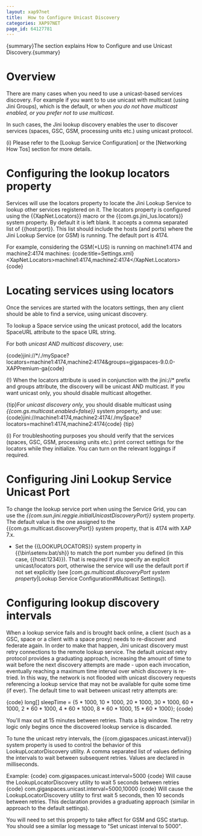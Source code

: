 ```yaml
---
layout: xap97net
title:  How to Configure Unicast Discovery
categories: XAP97NET
page_id: 64127781
---
```


{summary}The section explains How to Configure and use Unicast Discovery.{summary}

# Overview

There are many cases when you need to use a unicast-based services discovery. For example if you want to to use unicast with multicast (using Jini Groups), which is the default, or when *you do not have multicast enabled, or you prefer not to use multicast*.

In such cases, the Jini lookup discovery enables the user to discover services (spaces, GSC, GSM, processing units etc.) using unicast protocol.

(i) Please refer to the [Lookup Service Configuration] or the [Networking How Tos] section for more details.

# Configuring the lookup locators property

Services will use the locators property to locate the Jini Lookup Service to lookup other services registered on it. The locators property is configured using the {{XapNet.Locators}} macro or the {{com.gs.jini_lus.locators}} system property. By default it is left blank. It accepts a comma separated list of {{host:port}}. This list should include the hosts (and ports) where the Jini Lookup Service (or GSM) is running. The default port is 4174.

For example, considering the GSM(+LUS) is running on machine1:4174 and machine2:4174 machines:
{code:title=Settings.xml}
<XapNet.Locators>machine1:4174,machine2:4174</XapNet.Locators>
{code}

# Locating services using locators

Once the services are started with the locators settings, then any client should be able to find a service, using unicast discovery.

To lookup a Space service using the unicast protocol, add the locators SpaceURL attribute to the space URL string.

For both *unicast AND multicast discovery*, use:

{code}jini://*/./mySpace?locators=machine1:4174,machine2:4174&groups=gigaspaces-9.0.0-XAPPremium-ga{code}

(!) When the locators attribute is used in conjunction with the jini://* prefix and groups attribute, the discovery will be unicast AND multicast.
If you want unicast only, you should disable multicast altogether.

{tip}For *unicast discovery only*, you should disable multicast using *{{com.gs.multicast.enabled=false}}* system property, and use:
{code}jini://machine1:4174,machine2:4174/./mySpace?locators=machine1:4174,machine2:4174{code}
{tip}

(i) For troubleshooting purposes you should verify that the services (spaces, GSC, GSM, processing units etc.) print correct settings for the locators while they initialize. You can turn on the relevant loggings if required.

# Configuring Jini Lookup Service Unicast Port

To change the lookup service port when using the Service Grid, you can use the *{{com.sun.jini.reggie.initialUnicastDiscoveryPort}}* system property. The default value is the one assigned to the {{com.gs.multicast.discoveryPort}} system property, that is 4174 with XAP 7.x.
- Set the {{LOOKUPLOCATORS}} system property in {{<GigaSpaces Root>\bin\setenv.bat/sh}} to match the port number you defined (in this case, {{host:1234}}). That is required if you specify an explicit unicast/locators port, otherwise the service will use the default port if not set explicitly (see [*com.gs.multicast.discoveryPort system property*|Lookup Service Configuration#Multicast Settings]).

# Configuring lookup discovery intervals

When a lookup service fails and is brought back online, a client (such as a GSC, space or a client with a space proxy) needs to re-discover and federate again. In order to make that happen, Jini unicast discovery must retry connections to the remote lookup service. The default unicast retry protocol provides a graduating approach, increasing the amount of time to wait before the next discovery attempts are made - upon each invocation, eventually reaching a maximum time interval over which discovery is re-tried. In this way, the network is not flooded with unicast discovery requests referencing a lookup service that may not be available for quite some time (if ever). The default time to wait between unicast retry attempts are:

{code}
long[] sleepTime = {5 * 1000, 10 * 1000, 20 * 1000,
                                    30 * 1000, 60 * 1000,
                                    2 * 60 * 1000, 4 * 60 * 1000,
                                    8 * 60 * 1000, 15 * 60 * 1000};
{code}

You'll max out at 15 minutes between retries. Thats a big window.
The retry logic only begins once the discovered lookup service is discarded.

To tune the unicast retry intervals, the {{com.gigaspaces.unicast.interval}} system property is used to control the behavior of this LookupLocatorDiscovery utility. A comma separated list of values defining the intervals to wait between subsequent retries. Values are declared in milliseconds.

Example:
{code}
com.gigaspaces.unicast.interval=5000
{code}
Will cause the LookupLocatorDiscovery utility to wait 5 seconds between retries
{code}
com.gigaspaces.unicast.interval=5000,10000
{code}
Will cause the LookupLocatorDiscovery utility to first wait 5 seconds, then 10 seconds between retries. This declaration provides a graduating approach (similar in approach to the default settings).

You will need to set this property to take affect for GSM and GSC startup. You should see a similar log message to "Set unicast interval to 5000".